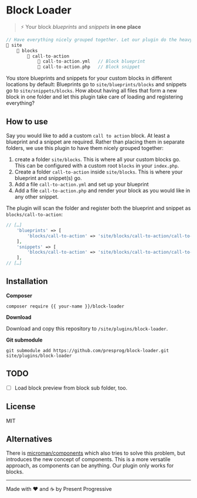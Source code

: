 # Block Loader

> ⚡ Your block *blueprints* and *snippets* **in one place** 

```php
// Have everything nicely grouped together. Let our plugin do the heavy lifting.
📂 site
    📂 blocks
        📂 call-to-action
            📄 call-to-action.yml   // Block blueprint
            📄 call-to-action.php   // Block snippet
```

You store blueprints and snippets for your custom blocks in different locations by default: Blueprints go to `site/blueprints/blocks` and snippets go to `site/snippets/blocks`. How about having all files that form a new block in one folder and let this plugin take care of loading and registering everything?

## How to use

Say you would like to add a custom `call to action` block. At least a blueprint and a snippet are required. Rather than placing them in separate folders, we use this plugin to have them nicely grouped together:

1. create a folder `site/blocks`. This is where all your custom blocks go. This can be configured with a custom root `blocks` in your `index.php`.
2. Create a folder `call-to-action` inside `site/blocks`. This is where your blueprint and snippet(s) go.
3. Add a file `call-to-action.yml` and set up your blueprint
4. Add a file `call-to-action.php` and render your block as you would like in any other snippet.

The plugin will scan the folder and register both the blueprint and snippet as `blocks/call-to-action`:

```php
// […]
    'blueprints' => [
        'blocks/call-to-action' => 'site/blocks/call-to-action/call-to-action.yml',
    ], 
    'snippets' => [
        'blocks/call-to-action' => 'site/blocks/call-to-action/call-to-action.php',
    ],
// […]
```

## Installation

**Composer**

```
composer require {{ your-name }}/block-loader
```

**Download**

Download and copy this repository to `/site/plugins/block-loader`.

**Git submodule**

```
git submodule add https://github.com/presprog/block-loader.git site/plugins/block-loader
```

## TODO

* [ ] Load block preview from block sub folder, too.

## License

MIT

## Alternatives

There is [microman/components](https://getkirby.com/plugins/microman/components) which also tries to solve this problem, but introduces the new concept of components. This is a more versatile approach, as components can be anything. Our plugin only works for blocks. 

----

Made with ♥️ and ☕ by Present Progressive
